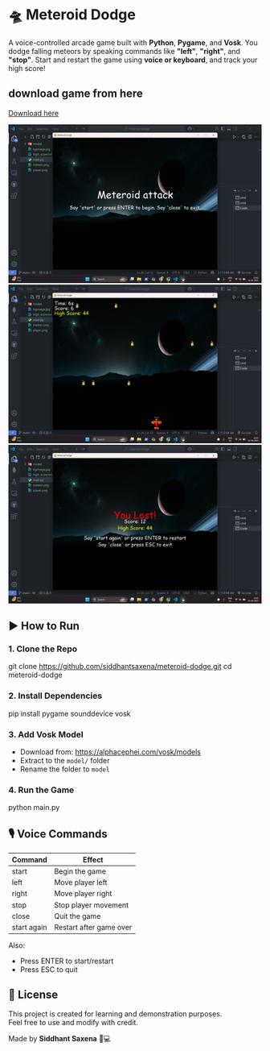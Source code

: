 # 🛸 Meteroid Dodge
A voice-controlled arcade game built with **Python**, **Pygame**, and **Vosk**. You dodge falling meteors by speaking commands like **"left"**, **"right"**, and **"stop"**. Start and restart the game using **voice or keyboard**, and track your high score!

## download game from here
[Download here](https://drive.google.com/uc?export=download&id=1YgLKGR-kLKZzVZVwE5OQJnDEaF4gLNlF)

![screenshot](assets/screenshot2.png) 
![screenshot](assets/screenshot1.png) 
![screenshot](assets/screenshot3.png) 


## ▶️ How to Run

### 1. Clone the Repo
git clone https://github.com/siddhantsaxena/meteroid-dodge.git
cd meteroid-dodge

### 2. Install Dependencies
pip install pygame sounddevice vosk

### 3. Add Vosk Model
- Download from: https://alphacephei.com/vosk/models
- Extract to the `model/` folder
- Rename the folder to `model`

### 4. Run the Game
python main.py

## 🎙 Voice Commands

| Command          | Effect                   |
|------------------|---------------------------|
| start            | Begin the game            |
| left             | Move player left          |
| right            | Move player right         |
| stop             | Stop player movement      |
| close            | Quit the game             |
| start again      | Restart after game over   |

Also:
- Press ENTER to start/restart
- Press ESC to quit

## 📄 License

This project is created for learning and demonstration purposes.  
Feel free to use and modify with credit.

Made by **Siddhant Saxena** 🧠💻

